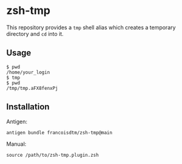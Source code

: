 # zsh-tmp

This repository provides a `tmp` shell alias which creates a temporary directory and `cd` into it.

## Usage

    $ pwd
    /home/your_login
    $ tmp
    $ pwd
    /tmp/tmp.aFX8fenxPj

## Installation

Antigen:

    antigen bundle francoisdtm/zsh-tmp@main

Manual:

    source /path/to/zsh-tmp.plugin.zsh
